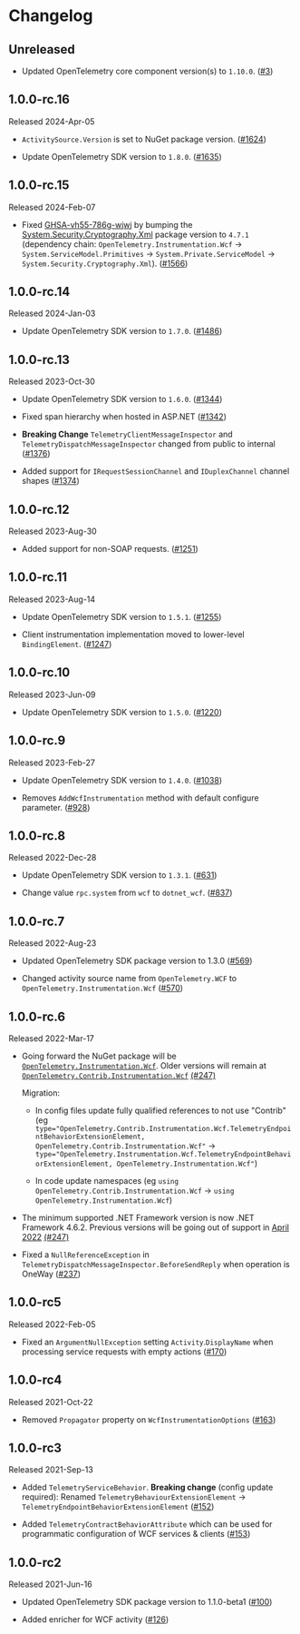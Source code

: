# Changelog

## Unreleased

* Updated OpenTelemetry core component version(s) to `1.10.0`.
  ([#3](https://github.com/CodeBlanchOrg/opentelemetry-dotnet-contrib/pull/3))

## 1.0.0-rc.16

Released 2024-Apr-05

* `ActivitySource.Version` is set to NuGet package version.
  ([#1624](https://github.com/open-telemetry/opentelemetry-dotnet-contrib/pull/1624))

* Update OpenTelemetry SDK version to `1.8.0`.
  ([#1635](https://github.com/open-telemetry/opentelemetry-dotnet-contrib/pull/1635))

## 1.0.0-rc.15

Released 2024-Feb-07

* Fixed [GHSA-vh55-786g-wjwj](https://github.com/advisories/GHSA-vh55-786g-wjwj)
  by bumping the
  [System.Security.Cryptography.Xml](https://www.nuget.org/packages/System.Security.Cryptography.Xml)
  package version to `4.7.1` (dependency chain:
  `OpenTelemetry.Instrumentation.Wcf` -> `System.ServiceModel.Primitives` ->
  `System.Private.ServiceModel` -> `System.Security.Cryptography.Xml`).
  ([#1566](https://github.com/open-telemetry/opentelemetry-dotnet-contrib/pull/1566))

## 1.0.0-rc.14

Released 2024-Jan-03

* Update OpenTelemetry SDK version to `1.7.0`.
  ([#1486](https://github.com/open-telemetry/opentelemetry-dotnet-contrib/pull/1486))

## 1.0.0-rc.13

Released 2023-Oct-30

* Update OpenTelemetry SDK version to `1.6.0`.
  ([#1344](https://github.com/open-telemetry/opentelemetry-dotnet-contrib/pull/1344))

* Fixed span hierarchy when hosted in ASP.NET
  ([#1342](https://github.com/open-telemetry/opentelemetry-dotnet-contrib/pull/1342))

* **Breaking Change** `TelemetryClientMessageInspector` and `TelemetryDispatchMessageInspector`
  changed from public to internal
  ([#1376](https://github.com/open-telemetry/opentelemetry-dotnet-contrib/pull/1376))

* Added support for `IRequestSessionChannel` and `IDuplexChannel` channel shapes
  ([#1374](https://github.com/open-telemetry/opentelemetry-dotnet-contrib/pull/1374))

## 1.0.0-rc.12

Released 2023-Aug-30

* Added support for non-SOAP requests.
  ([#1251](https://github.com/open-telemetry/opentelemetry-dotnet-contrib/pull/1251))

## 1.0.0-rc.11

Released 2023-Aug-14

* Update OpenTelemetry SDK version to `1.5.1`.
  ([#1255](https://github.com/open-telemetry/opentelemetry-dotnet-contrib/pull/1255))

* Client instrumentation implementation moved to lower-level `BindingElement`.
  ([#1247](https://github.com/open-telemetry/opentelemetry-dotnet-contrib/pull/1247))

## 1.0.0-rc.10

Released 2023-Jun-09

* Update OpenTelemetry SDK version to `1.5.0`.
  ([#1220](https://github.com/open-telemetry/opentelemetry-dotnet-contrib/pull/1220))

## 1.0.0-rc.9

Released 2023-Feb-27

* Update OpenTelemetry SDK version to `1.4.0`.
  ([#1038](https://github.com/open-telemetry/opentelemetry-dotnet-contrib/pull/1038))

* Removes `AddWcfInstrumentation` method with default configure parameter.
  ([#928](https://github.com/open-telemetry/opentelemetry-dotnet-contrib/pull/928))

## 1.0.0-rc.8

Released 2022-Dec-28

* Update OpenTelemetry SDK version to `1.3.1`.
  ([#631](https://github.com/open-telemetry/opentelemetry-dotnet-contrib/pull/631))

* Change value `rpc.system` from `wcf` to `dotnet_wcf`.
  ([#837](https://github.com/open-telemetry/opentelemetry-dotnet-contrib/pull/837))

## 1.0.0-rc.7

Released 2022-Aug-23

* Updated OpenTelemetry SDK package version to 1.3.0
  ([#569](https://github.com/open-telemetry/opentelemetry-dotnet-contrib/pull/569))

* Changed activity source name from `OpenTelemetry.WCF`
  to `OpenTelemetry.Instrumentation.Wcf`
  ([#570](https://github.com/open-telemetry/opentelemetry-dotnet-contrib/pull/570))

## 1.0.0-rc.6

Released 2022-Mar-17

* Going forward the NuGet package will be
  [`OpenTelemetry.Instrumentation.Wcf`](https://www.nuget.org/packages/OpenTelemetry.Instrumentation.Wcf).
  Older versions will remain at
  [`OpenTelemetry.Contrib.Instrumentation.Wcf`](https://www.nuget.org/packages/OpenTelemetry.Contrib.Instrumentation.Wcf)
  [(#247)](https://github.com/open-telemetry/opentelemetry-dotnet-contrib/pull/247)

  Migration:

  * In config files update fully qualified references to not use "Contrib" (eg
    `type="OpenTelemetry.Contrib.Instrumentation.Wcf.TelemetryEndpointBehaviorExtensionElement,
    OpenTelemetry.Contrib.Instrumentation.Wcf"` ->
    `type="OpenTelemetry.Instrumentation.Wcf.TelemetryEndpointBehaviorExtensionElement,
    OpenTelemetry.Instrumentation.Wcf"`)

  * In code update namespaces (eg `using
    OpenTelemetry.Contrib.Instrumentation.Wcf` -> `using
    OpenTelemetry.Instrumentation.Wcf`)

* The minimum supported .NET Framework version is now .NET Framework 4.6.2.
  Previous versions will be going out of support in [April
  2022](https://docs.microsoft.com/en-us/lifecycle/products/microsoft-net-framework)
  [(#247)](https://github.com/open-telemetry/opentelemetry-dotnet-contrib/pull/247)

* Fixed a `NullReferenceException` in
  `TelemetryDispatchMessageInspector.BeforeSendReply` when operation is OneWay
  ([#237](https://github.com/open-telemetry/opentelemetry-dotnet-contrib/pull/237))

## 1.0.0-rc5

Released 2022-Feb-05

* Fixed an `ArgumentNullException` setting `Activity`.`DisplayName` when
  processing service requests with empty actions
  ([#170](https://github.com/open-telemetry/opentelemetry-dotnet-contrib/pull/170))

## 1.0.0-rc4

Released 2021-Oct-22

* Removed `Propagator` property on `WcfInstrumentationOptions`
  ([#163](https://github.com/open-telemetry/opentelemetry-dotnet-contrib/pull/163))

## 1.0.0-rc3

Released 2021-Sep-13

* Added `TelemetryServiceBehavior`. **Breaking change** (config update
  required): Renamed `TelemetryBehaviourExtensionElement` ->
  `TelemetryEndpointBehaviorExtensionElement`
  ([#152](https://github.com/open-telemetry/opentelemetry-dotnet-contrib/pull/152))

* Added `TelemetryContractBehaviorAttribute` which can be used for programmatic
  configuration of WCF services & clients
  ([#153](https://github.com/open-telemetry/opentelemetry-dotnet-contrib/pull/153))

## 1.0.0-rc2

Released 2021-Jun-16

* Updated OpenTelemetry SDK package version to 1.1.0-beta1
  ([#100](https://github.com/open-telemetry/opentelemetry-dotnet-contrib/pull/100))

* Added enricher for WCF activity
  ([#126](https://github.com/open-telemetry/opentelemetry-dotnet-contrib/pull/126))
